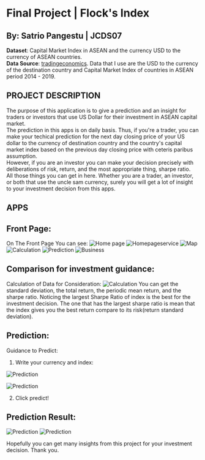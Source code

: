 # Final Project | Flock's Index

## By: Satrio Pangestu | JCDS07 <br>
__Dataset__: Capital Market Index in ASEAN and the currency USD to the currency of ASEAN countries. <br>
__Data Source__: [tradingeconomics](https://www.tradingeconomics.com/).
Data that I use are the USD to the currency of the destination country and Capital Market Index of countries in ASEAN period 2014 - 2019.
<br>

## PROJECT DESCRIPTION
The purpose of this application is to give a prediction and an insight for traders or investors that use US Dollar for their investment in ASEAN capital market. <br>
The prediction in this apps is on daily basis. Thus, if you're a trader, you can make your techical prediction for the next day closing price of your US dollar to the currency of destination country and the country's capital market index based on the previous day closing price with ceteris paribus assumption.<br>
However, if you are an investor you can make your decision precisely with deliberations of risk, return, and the most appropriate thing, sharpe ratio.<br>
All those things you can get in here. Whether you are a trader, an investor, or both that use the uncle sam currency, surely you will get a lot of insight to your investment decision from this apps.<br>


## APPS
## Front Page:
On The Front Page 
You can see: 
![Home page](img/homepage.png "Home Page")
![Homepageservice](img/homepageservices.png "Homepageservice")
![Map](img/mappage.png "Map")
![Calculation](img/datapage.png "Calculation")
![Prediction](img/predictionpage.png "Predict")
![Business](img/talkpage.png "business")

## Comparison for investment guidance:
Calculation of Data for Consideration:
![Calculation](img/allcalculation.png "Calculation")
You can get the standard deviation, the total return, the periodic mean return, and the sharpe ratio.
Noticing the largest Sharpe Ratio of index is the best for the investment decision. The one that has the largest sharpe ratio is mean that the index gives you the best return compare to its risk(return standard deviation).

## Prediction:
Guidance to Predict:
1. Write your currency and index:

![Prediction](img/predictindoinput.png "Prediction")

![Prediction](img/predictmalayinput.png "Prediction")

2. Click predict!

## Prediction Result:
![Prediction](img/predictindo.png "Prediction")
![Prediction](img/predictmalay.png "Prediction")
<br>


Hopefully you can get many insights from this project for your investment decision.
Thank you.
